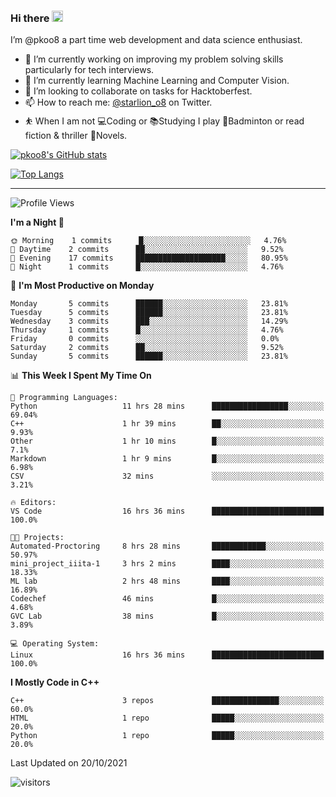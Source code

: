 ### Hi there <img src="https://media.giphy.com/media/hvRJCLFzcasrR4ia7z/giphy.gif" width="18">

 I’m @pkoo8 a part time web development and data science enthusiast. 
 
 
 - 🔭 I’m currently working on improving my problem solving skills particularly for tech interviews.
- 🌱 I’m currently learning Machine Learning and Computer Vision.
- 👯 I’m looking to collaborate on tasks for Hacktoberfest.
- 📫 How to reach me: [@starlion_o8](https://twitter.com/starlion_o8) on Twitter.
- ⛹️ When I am not 💻Coding or 📚Studying I play 🏸Badminton or read fiction & thriller 📖Novels.


[![pkoo8's GitHub stats](https://github-readme-stats.vercel.app/api?username=pkoo8&show_icons=true)](https://github.com/pkoo8)

[![Top Langs](https://github-readme-stats.vercel.app/api/top-langs/?username=pkoo8&langs_count=8&layout=compact)](https://github.com/pkoo8)

<hr>

<!--START_SECTION:waka-->
![Profile Views](http://img.shields.io/badge/Profile%20Views-61-blue)

**I'm a Night 🦉** 

```text
🌞 Morning    1 commits      █░░░░░░░░░░░░░░░░░░░░░░░░   4.76% 
🌆 Daytime    2 commits      ██░░░░░░░░░░░░░░░░░░░░░░░   9.52% 
🌃 Evening    17 commits     ████████████████████░░░░░   80.95% 
🌙 Night      1 commits      █░░░░░░░░░░░░░░░░░░░░░░░░   4.76%

```
📅 **I'm Most Productive on Monday** 

```text
Monday       5 commits      ██████░░░░░░░░░░░░░░░░░░░   23.81% 
Tuesday      5 commits      ██████░░░░░░░░░░░░░░░░░░░   23.81% 
Wednesday    3 commits      ███░░░░░░░░░░░░░░░░░░░░░░   14.29% 
Thursday     1 commits      █░░░░░░░░░░░░░░░░░░░░░░░░   4.76% 
Friday       0 commits      ░░░░░░░░░░░░░░░░░░░░░░░░░   0.0% 
Saturday     2 commits      ██░░░░░░░░░░░░░░░░░░░░░░░   9.52% 
Sunday       5 commits      ██████░░░░░░░░░░░░░░░░░░░   23.81%

```


📊 **This Week I Spent My Time On** 

```text
💬 Programming Languages: 
Python                   11 hrs 28 mins      █████████████████░░░░░░░░   69.04% 
C++                      1 hr 39 mins        ██░░░░░░░░░░░░░░░░░░░░░░░   9.93% 
Other                    1 hr 10 mins        █░░░░░░░░░░░░░░░░░░░░░░░░   7.1% 
Markdown                 1 hr 9 mins         █░░░░░░░░░░░░░░░░░░░░░░░░   6.98% 
CSV                      32 mins             ░░░░░░░░░░░░░░░░░░░░░░░░░   3.21%

🔥 Editors: 
VS Code                  16 hrs 36 mins      █████████████████████████   100.0%

🐱‍💻 Projects: 
Automated-Proctoring     8 hrs 28 mins       ████████████░░░░░░░░░░░░░   50.97% 
mini_project_iiita-1     3 hrs 2 mins        ████░░░░░░░░░░░░░░░░░░░░░   18.33% 
ML lab                   2 hrs 48 mins       ████░░░░░░░░░░░░░░░░░░░░░   16.89% 
Codechef                 46 mins             █░░░░░░░░░░░░░░░░░░░░░░░░   4.68% 
GVC Lab                  38 mins             █░░░░░░░░░░░░░░░░░░░░░░░░   3.89%

💻 Operating System: 
Linux                    16 hrs 36 mins      █████████████████████████   100.0%

```

**I Mostly Code in C++** 

```text
C++                      3 repos             ███████████████░░░░░░░░░░   60.0% 
HTML                     1 repo              █████░░░░░░░░░░░░░░░░░░░░   20.0% 
Python                   1 repo              █████░░░░░░░░░░░░░░░░░░░░   20.0%

```



 Last Updated on 20/10/2021
<!--END_SECTION:waka-->

![visitors](https://visitor-badge.laobi.icu/badge?page_id=pkoo8.pkoo8)

<!---
pkoo8/pkoo8 is a ✨ special ✨ repository because its `README.md` (this file) appears on your GitHub profile.
You can click the Preview link to take a look at your changes.
--->
